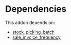 # Dependencies

This addon depends on:

- [stock_picking_batch](https://github.com/bringout/oca-ocb-warehouse/tree/ffbc26923f1cbb52ea57b79a3bc1781623af2ae9/odoo-bringout-oca-ocb-stock_picking_batch)
- [sale_invoice_frequency](https://github.com/bringout/oca-workflow-process)
